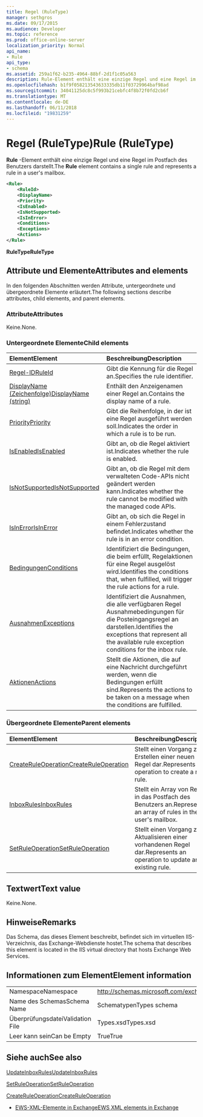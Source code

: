 ```yaml
---
title: Regel (RuleType)
manager: sethgros
ms.date: 09/17/2015
ms.audience: Developer
ms.topic: reference
ms.prod: office-online-server
localization_priority: Normal
api_name:
- Rule
api_type:
- schema
ms.assetid: 259a1f62-b235-4964-88bf-2d1f1c05a563
description: Rule-Element enthält eine einzige Regel und eine Regel im Postfach des Benutzers darstellt.
ms.openlocfilehash: b1f9f058213543633335db11f03729964baf98ad
ms.sourcegitcommit: 34041125dc8c5f993b21cebfc4f8b72f0fd2cb6f
ms.translationtype: MT
ms.contentlocale: de-DE
ms.lasthandoff: 06/11/2018
ms.locfileid: "19831259"
---
```

# <a name="rule-ruletype"></a><span data-ttu-id="66fca-103">Regel (RuleType)</span><span class="sxs-lookup"><span data-stu-id="66fca-103">Rule (RuleType)</span></span>

<span data-ttu-id="66fca-104">**Rule** -Element enthält eine einzige Regel und eine Regel im Postfach des Benutzers darstellt.</span><span class="sxs-lookup"><span data-stu-id="66fca-104">The **Rule** element contains a single rule and represents a rule in a user's mailbox.</span></span> 
  
```XML
<Rule>
    <RuleId>
    <DisplayName>
    <Priority>
    <IsEnabled>
    <IsNotSupported>
    <IsInError>
    <Conditions>
    <Exceptions>
    <Actions>
</Rule>
```

 <span data-ttu-id="66fca-105">**RuleType**</span><span class="sxs-lookup"><span data-stu-id="66fca-105">**RuleType**</span></span>
## <a name="attributes-and-elements"></a><span data-ttu-id="66fca-106">Attribute und Elemente</span><span class="sxs-lookup"><span data-stu-id="66fca-106">Attributes and elements</span></span>

<span data-ttu-id="66fca-107">In den folgenden Abschnitten werden Attribute, untergeordnete und übergeordnete Elemente erläutert.</span><span class="sxs-lookup"><span data-stu-id="66fca-107">The following sections describe attributes, child elements, and parent elements.</span></span>
  
### <a name="attributes"></a><span data-ttu-id="66fca-108">Attribute</span><span class="sxs-lookup"><span data-stu-id="66fca-108">Attributes</span></span>

<span data-ttu-id="66fca-109">Keine.</span><span class="sxs-lookup"><span data-stu-id="66fca-109">None.</span></span>
  
### <a name="child-elements"></a><span data-ttu-id="66fca-110">Untergeordnete Elemente</span><span class="sxs-lookup"><span data-stu-id="66fca-110">Child elements</span></span>

|<span data-ttu-id="66fca-111">**Element**</span><span class="sxs-lookup"><span data-stu-id="66fca-111">**Element**</span></span>|<span data-ttu-id="66fca-112">**Beschreibung**</span><span class="sxs-lookup"><span data-stu-id="66fca-112">**Description**</span></span>|
|:-----|:-----|
|[<span data-ttu-id="66fca-113">Regel-ID</span><span class="sxs-lookup"><span data-stu-id="66fca-113">RuleId</span></span>](ruleid.md) <br/> |<span data-ttu-id="66fca-114">Gibt die Kennung für die Regel an.</span><span class="sxs-lookup"><span data-stu-id="66fca-114">Specifies the rule identifier.</span></span>  <br/> |
|[<span data-ttu-id="66fca-115">DisplayName (Zeichenfolge)</span><span class="sxs-lookup"><span data-stu-id="66fca-115">DisplayName (string)</span></span>](displayname-string.md) <br/> |<span data-ttu-id="66fca-116">Enthält den Anzeigenamen einer Regel an.</span><span class="sxs-lookup"><span data-stu-id="66fca-116">Contains the display name of a rule.</span></span>  <br/> |
|[<span data-ttu-id="66fca-117">Priority</span><span class="sxs-lookup"><span data-stu-id="66fca-117">Priority</span></span>](priority.md) <br/> |<span data-ttu-id="66fca-118">Gibt die Reihenfolge, in der ist eine Regel ausgeführt werden soll.</span><span class="sxs-lookup"><span data-stu-id="66fca-118">Indicates the order in which a rule is to be run.</span></span>  <br/> |
|[<span data-ttu-id="66fca-119">IsEnabled</span><span class="sxs-lookup"><span data-stu-id="66fca-119">IsEnabled</span></span>](isenabled.md) <br/> |<span data-ttu-id="66fca-120">Gibt an, ob die Regel aktiviert ist.</span><span class="sxs-lookup"><span data-stu-id="66fca-120">Indicates whether the rule is enabled.</span></span>  <br/> |
|[<span data-ttu-id="66fca-121">IsNotSupported</span><span class="sxs-lookup"><span data-stu-id="66fca-121">IsNotSupported</span></span>](isnotsupported.md) <br/> |<span data-ttu-id="66fca-122">Gibt an, ob die Regel mit dem verwalteten Code-APIs nicht geändert werden kann.</span><span class="sxs-lookup"><span data-stu-id="66fca-122">Indicates whether the rule cannot be modified with the managed code APIs.</span></span>  <br/> |
|[<span data-ttu-id="66fca-123">IsInError</span><span class="sxs-lookup"><span data-stu-id="66fca-123">IsInError</span></span>](isinerror.md) <br/> |<span data-ttu-id="66fca-124">Gibt an, ob sich die Regel in einem Fehlerzustand befindet.</span><span class="sxs-lookup"><span data-stu-id="66fca-124">Indicates whether the rule is in an error condition.</span></span>  <br/> |
|[<span data-ttu-id="66fca-125">Bedingungen</span><span class="sxs-lookup"><span data-stu-id="66fca-125">Conditions</span></span>](conditions.md) <br/> |<span data-ttu-id="66fca-126">Identifiziert die Bedingungen, die beim erfüllt, Regelaktionen für eine Regel ausgelöst wird.</span><span class="sxs-lookup"><span data-stu-id="66fca-126">Identifies the conditions that, when fulfilled, will trigger the rule actions for a rule.</span></span>  <br/> |
|[<span data-ttu-id="66fca-127">Ausnahmen</span><span class="sxs-lookup"><span data-stu-id="66fca-127">Exceptions</span></span>](exceptions.md) <br/> |<span data-ttu-id="66fca-128">Identifiziert die Ausnahmen, die alle verfügbaren Regel Ausnahmebedingungen für die Posteingangsregel an darstellen.</span><span class="sxs-lookup"><span data-stu-id="66fca-128">Identifies the exceptions that represent all the available rule exception conditions for the inbox rule.</span></span>  <br/> |
|[<span data-ttu-id="66fca-129">Aktionen</span><span class="sxs-lookup"><span data-stu-id="66fca-129">Actions</span></span>](actions.md) <br/> |<span data-ttu-id="66fca-130">Stellt die Aktionen, die auf eine Nachricht durchgeführt werden, wenn die Bedingungen erfüllt sind.</span><span class="sxs-lookup"><span data-stu-id="66fca-130">Represents the actions to be taken on a message when the conditions are fulfilled.</span></span>  <br/> |
   
### <a name="parent-elements"></a><span data-ttu-id="66fca-131">Übergeordnete Elemente</span><span class="sxs-lookup"><span data-stu-id="66fca-131">Parent elements</span></span>

|<span data-ttu-id="66fca-132">**Element**</span><span class="sxs-lookup"><span data-stu-id="66fca-132">**Element**</span></span>|<span data-ttu-id="66fca-133">**Beschreibung**</span><span class="sxs-lookup"><span data-stu-id="66fca-133">**Description**</span></span>|
|:-----|:-----|
|[<span data-ttu-id="66fca-134">CreateRuleOperation</span><span class="sxs-lookup"><span data-stu-id="66fca-134">CreateRuleOperation</span></span>](createruleoperation.md) <br/> |<span data-ttu-id="66fca-135">Stellt einen Vorgang zum Erstellen einer neuen Regel dar.</span><span class="sxs-lookup"><span data-stu-id="66fca-135">Represents an operation to create a new rule.</span></span>  <br/> |
|[<span data-ttu-id="66fca-136">InboxRules</span><span class="sxs-lookup"><span data-stu-id="66fca-136">InboxRules</span></span>](inboxrules.md) <br/> |<span data-ttu-id="66fca-137">Stellt ein Array von Regeln in das Postfach des Benutzers an.</span><span class="sxs-lookup"><span data-stu-id="66fca-137">Represents an array of rules in the user's mailbox.</span></span>  <br/> |
|[<span data-ttu-id="66fca-138">SetRuleOperation</span><span class="sxs-lookup"><span data-stu-id="66fca-138">SetRuleOperation</span></span>](setruleoperation.md) <br/> |<span data-ttu-id="66fca-139">Stellt einen Vorgang zum Aktualisieren einer vorhandenen Regel dar.</span><span class="sxs-lookup"><span data-stu-id="66fca-139">Represents an operation to update an existing rule.</span></span>  <br/> |
   
## <a name="text-value"></a><span data-ttu-id="66fca-140">Textwert</span><span class="sxs-lookup"><span data-stu-id="66fca-140">Text value</span></span>

<span data-ttu-id="66fca-141">Keine.</span><span class="sxs-lookup"><span data-stu-id="66fca-141">None.</span></span>
  
## <a name="remarks"></a><span data-ttu-id="66fca-142">Hinweise</span><span class="sxs-lookup"><span data-stu-id="66fca-142">Remarks</span></span>

<span data-ttu-id="66fca-143">Das Schema, das dieses Element beschreibt, befindet sich im virtuellen IIS-Verzeichnis, das Exchange-Webdienste hostet.</span><span class="sxs-lookup"><span data-stu-id="66fca-143">The schema that describes this element is located in the IIS virtual directory that hosts Exchange Web Services.</span></span>
  
## <a name="element-information"></a><span data-ttu-id="66fca-144">Informationen zum Element</span><span class="sxs-lookup"><span data-stu-id="66fca-144">Element information</span></span>

|||
|:-----|:-----|
|<span data-ttu-id="66fca-145">Namespace</span><span class="sxs-lookup"><span data-stu-id="66fca-145">Namespace</span></span>  <br/> |http://schemas.microsoft.com/exchange/services/2006/types  <br/> |
|<span data-ttu-id="66fca-146">Name des Schemas</span><span class="sxs-lookup"><span data-stu-id="66fca-146">Schema Name</span></span>  <br/> |<span data-ttu-id="66fca-147">Schematypen</span><span class="sxs-lookup"><span data-stu-id="66fca-147">Types schema</span></span>  <br/> |
|<span data-ttu-id="66fca-148">Überprüfungsdatei</span><span class="sxs-lookup"><span data-stu-id="66fca-148">Validation File</span></span>  <br/> |<span data-ttu-id="66fca-149">Types.xsd</span><span class="sxs-lookup"><span data-stu-id="66fca-149">Types.xsd</span></span>  <br/> |
|<span data-ttu-id="66fca-150">Leer kann sein</span><span class="sxs-lookup"><span data-stu-id="66fca-150">Can be Empty</span></span>  <br/> |<span data-ttu-id="66fca-151">True</span><span class="sxs-lookup"><span data-stu-id="66fca-151">True</span></span>  <br/> |
   
## <a name="see-also"></a><span data-ttu-id="66fca-152">Siehe auch</span><span class="sxs-lookup"><span data-stu-id="66fca-152">See also</span></span>



[<span data-ttu-id="66fca-153">UpdateInboxRules</span><span class="sxs-lookup"><span data-stu-id="66fca-153">UpdateInboxRules</span></span>](updateinboxrules.md)
  
[<span data-ttu-id="66fca-154">SetRuleOperation</span><span class="sxs-lookup"><span data-stu-id="66fca-154">SetRuleOperation</span></span>](setruleoperation.md)
  
[<span data-ttu-id="66fca-155">CreateRuleOperation</span><span class="sxs-lookup"><span data-stu-id="66fca-155">CreateRuleOperation</span></span>](createruleoperation.md)


- [<span data-ttu-id="66fca-156">EWS-XML-Elemente in Exchange</span><span class="sxs-lookup"><span data-stu-id="66fca-156">EWS XML elements in Exchange</span></span>](ews-xml-elements-in-exchange.md)

